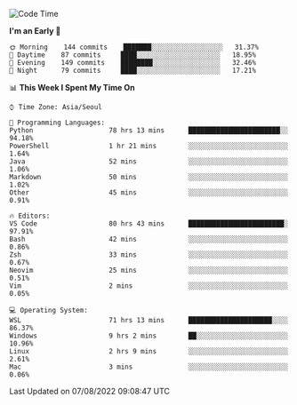 <!--START_SECTION:waka-->
![Code Time](http://img.shields.io/badge/Code%20Time-1%2C225%20hrs%2012%20mins-blue)

**I'm an Early 🐤** 

```text
🌞 Morning    144 commits    ███████░░░░░░░░░░░░░░░░░░   31.37% 
🌆 Daytime    87 commits     ████░░░░░░░░░░░░░░░░░░░░░   18.95% 
🌃 Evening    149 commits    ████████░░░░░░░░░░░░░░░░░   32.46% 
🌙 Night      79 commits     ████░░░░░░░░░░░░░░░░░░░░░   17.21%

```


📊 **This Week I Spent My Time On** 

```text
⌚︎ Time Zone: Asia/Seoul

💬 Programming Languages: 
Python                   78 hrs 13 mins      ███████████████████████░░   94.18% 
PowerShell               1 hr 21 mins        ░░░░░░░░░░░░░░░░░░░░░░░░░   1.64% 
Java                     52 mins             ░░░░░░░░░░░░░░░░░░░░░░░░░   1.06% 
Markdown                 50 mins             ░░░░░░░░░░░░░░░░░░░░░░░░░   1.02% 
Other                    45 mins             ░░░░░░░░░░░░░░░░░░░░░░░░░   0.91%

🔥 Editors: 
VS Code                  80 hrs 43 mins      ████████████████████████░   97.91% 
Bash                     42 mins             ░░░░░░░░░░░░░░░░░░░░░░░░░   0.86% 
Zsh                      33 mins             ░░░░░░░░░░░░░░░░░░░░░░░░░   0.67% 
Neovim                   25 mins             ░░░░░░░░░░░░░░░░░░░░░░░░░   0.51% 
Vim                      2 mins              ░░░░░░░░░░░░░░░░░░░░░░░░░   0.05%

💻 Operating System: 
WSL                      71 hrs 13 mins      █████████████████████░░░░   86.37% 
Windows                  9 hrs 2 mins        ██░░░░░░░░░░░░░░░░░░░░░░░   10.96% 
Linux                    2 hrs 9 mins        ░░░░░░░░░░░░░░░░░░░░░░░░░   2.61% 
Mac                      3 mins              ░░░░░░░░░░░░░░░░░░░░░░░░░   0.06%

```


 Last Updated on 07/08/2022 09:08:47 UTC
<!--END_SECTION:waka-->
